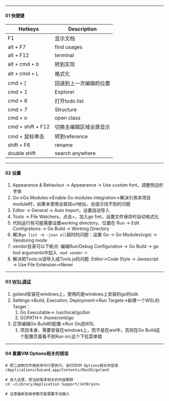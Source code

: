 

---
#### 01 快捷键


| Hotkeys           | Description            |
| ----------------- | ---------------------- |
| F1                | 显示文档               |
| alt + F7          | find usages            |
| alt + F12         | terminal               |
| alt + cmd + b     | 转到实现               |
| alt + cmd + L     | 格式化                 |
| cmd + [           | 回退到上一次编辑的位置 |
| cmd + 1           | Explorer               |
| cmd + 6           | 打开todo list          |
| cmd + 7           | Structure              |
| cmd + o           | open class             |
| cmd + shift + F12 | 切换主编辑区域全屏显示 |
| cmd + 鼠标单击    | 转到reference          |
| shift + F6        | rename                 |
| double shift      | search anywhere        |

----
#### 02 设置

1. Appearance & Behaviour → Appearance → Use custom font，调整侧边栏字体
1. Go→Go Modules→Enable Go modules integration→解决引用本项目module时，如果未使用全路径url地址，会提示找不到的问题
2. Editor → General → Auto Import，设置自动导入
3. Tools → File Watchers，点击+，加入go fmt，设置文件保存时自动格式化
4. 代码运行有可能需要设置working directory，位置在 Run → Edit Configrations → Go Build → Working Directory
5. 解决`go list -m -json all`超时的问题：设置 Go → Go Mudules(vgo) → Vendoring mode
5. vendor目录可以下断点: 编辑Run/Debug Configuration → Go Build → go tool arguments中加入 `-mod vendor` 🔥
5. 解决把Tools.ts误导入成Tools.js的问题: Editor→Code Style → Javascript → Use File Extension→Never



-------------
#### 03 [WSL调试](https://zhuanlan.zhihu.com/p/378437571)

1. goland安装在windows上，使用的是windows上安装的go的sdk
2. Settings→Build, Execution, Deployment→Run Targets→新建一个WSL的Target：
   1. Go Executable→ /usr/local/go/bin
   2. GOPATH→ /home/xmli/go
3. 正常编辑Go Build的配置→Run On选WSL
   1. 项目本身，需要安装在windows上，而不是在wsl中，否则在Go Build这个配置页面看不到Run on:这个下拉菜单框



---

#### 04 重置VM Options相关的错误

```shell
# 把二进制文件拖到命令行里执行，会打印VM Options相关的信息
/Applications/GoLand.app/Contents/MacOS/goland

# 进入这里，把当前版本相关的内容删除
cd ~/Library/Application Support/JetBrains

# 注意最新安装参数可能需要手动输入
```

